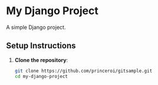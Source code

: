# My Django Project

A simple Django project.

## Setup Instructions

1. **Clone the repository**:
   ```bash
   git clone https://github.com/princeroi/gitsample.git
   cd my-django-project